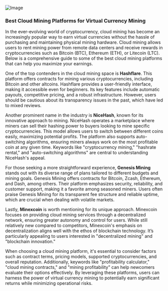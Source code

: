 
![Image](https://github.com/user-attachments/assets/b8266eee-691e-4ee1-99ef-bfa10d234fd4)
### Best Cloud Mining Platforms for Virtual Currency Mining

In the ever-evolving world of cryptocurrency, cloud mining has become an increasingly popular way to earn virtual currencies without the hassle of purchasing and maintaining physical mining hardware. Cloud mining allows users to rent mining power from remote data centers and receive rewards in cryptocurrencies such as Bitcoin (BTC), Ethereum (ETH), or Litecoin (LTC). Below is a comprehensive guide to some of the best cloud mining platforms that can help you maximize your earnings.

One of the top contenders in the cloud mining space is **Hashflare**. This platform offers contracts for mining various cryptocurrencies, including Bitcoin and other altcoins. Hashflare provides a user-friendly interface, making it accessible even for beginners. Its key features include automatic payouts, competitive pricing, and a robust infrastructure. However, users should be cautious about its transparency issues in the past, which have led to mixed reviews.

Another prominent name in the industry is **NiceHash**, known for its innovative approach to mining. NiceHash operates a marketplace where miners can sell their hashing power to buyers looking to mine specific cryptocurrencies. This model allows users to switch between different coins easily, maximizing potential profits. The platform also supports auto-switching algorithms, ensuring miners always work on the most profitable coin at any given time. Keywords like "cryptocurrency mining," "hashrate rental," and "auto-switching algorithms" are central to understanding NiceHash's appeal.

For those seeking a more straightforward experience, **Genesis Mining** stands out with its diverse range of plans tailored to different budgets and mining goals. Genesis Mining offers contracts for Bitcoin, Zcash, Ethereum, and Dash, among others. Their platform emphasizes security, reliability, and customer support, making it a favorite among seasoned miners. Users often praise Genesis Mining for its transparent fee structure and reliable uptime, which are crucial when dealing with volatile markets.

Lastly, **Minexcoin** is worth mentioning for its unique approach. Minexcoin focuses on providing cloud mining services through a decentralized network, ensuring greater autonomy and control for users. While still relatively new compared to competitors, Minexcoin's emphasis on decentralization aligns well with the ethos of blockchain technology. It’s particularly appealing to users interested in "decentralized mining" and "blockchain innovation."

When choosing a cloud mining platform, it's essential to consider factors such as contract terms, pricing models, supported cryptocurrencies, and overall reputation. Additionally, keywords like "profitability calculator," "cloud mining contracts," and "mining profitability" can help newcomers evaluate their options effectively. By leveraging these platforms, users can harness the power of virtual currency mining to potentially earn significant returns while minimizing operational risks.